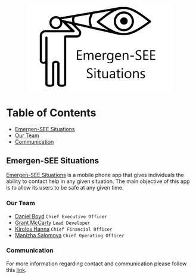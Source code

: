<p align="center">
<img src="https://github.com/GrantMcCarty/Emergen-SEE-Situations/blob/master/Emergen-SEE.jpg"
alt="Emergen-SEE Situations"
width="400"
/>
</p>

# Table of Contents
* [Emergen-SEE Situations](#emergen-see-situations)
* [Our Team](#our-team)
* [Communication](#communication)

## Emergen-SEE Situations
[Emergen-SEE Situations](https://github.com/Emergen-SEE) is a mobile phone app that gives individuals the ability to contact help in any given situation. The main objective of this app is to allow its users to be safe at any given time.

### Our Team
* [Daniel Boyd](https://github.com/jdboyd196) `Chief Executive Officer`
* [Grant McCarty](https://github.com/GrantMcCarty) `Lead Developer`
* [Kirolos Hanna](https://github.com/) `Chief Financial Officer`
* [Manizha Salomova](https://github.com/manizha83) `Chief Operating Officer`

### Communication
For more information regarding contact and communication please follow this [link](https://github.com/Emergen-SEE/Emergen-SEE-Situations/blob/master/communication.md).
